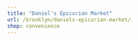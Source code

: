 ```yaml
---
title: "Daniel's Epicurian Market"
url: /brooklyn/daniels-epicurian-market/
shop: convenience
---
```

